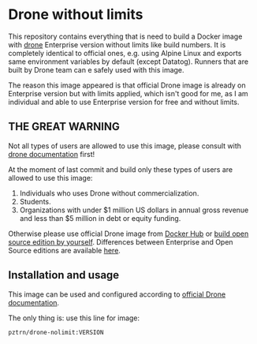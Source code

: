 # Drone without limits

This repository contains everything that is need to build a Docker image with [drone](https://drone.io) Enterprise version without limits like build numbers. It is completely identical to official ones, e.g. using Alpine Linux and exports same environment variables by default (except Datatog). Runners that are built by Drone team can e safely used with this image.

The reason this image appeared is that official Drone image is already on Enterprise version but with limits applied, which isn't good for me, as I am individual and able to use Enterprise version for free and without limits.

## THE GREAT WARNING

Not all types of users are allowed to use this image, please consult with [drone documentation](https://docs.drone.io/enterprise/) first!

At the moment of last commit and build only these types of users are allowed to use this image:

1. Individuals who uses Drone without commercialization.
2. Students.
3. Organizations with under $1 million US dollars in annual gross revenue and less than $5 million in debt or equity funding.

Otherwise please use official Drone image from [Docker Hub](https://hub.docker.com/r/drone/drone) or [build open source edition by yourself](https://docs.drone.io/enterprise/#where-do-i-download-the-open-source-edition). Differences between Enterprise and Open Source editions are available [here](https://docs.drone.io/enterprise/#what-is-the-difference-between-open-source-and-enterprise).

## Installation and usage

This image can be used and configured according to [official Drone documentation](https://docs.drone.io/).

The only thing is: use this line for image:

```
pztrn/drone-nolimit:VERSION
```
